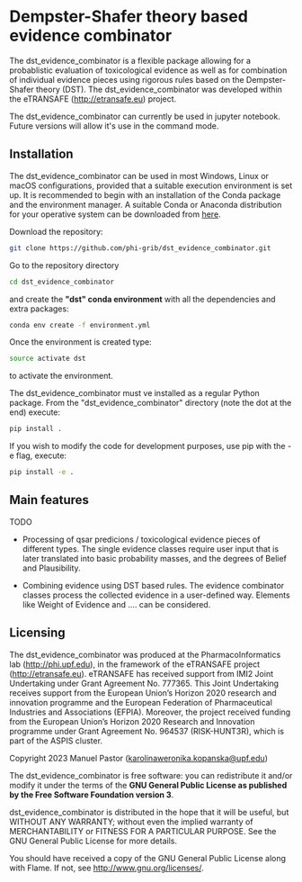 # Dempster-Shafer theory based evidence combinator

The dst_evidence_combinator is a flexible package allowing for a probablistic evaluation of toxicological evidence as well as for combination of individual evidence pieces using rigorous rules based on the Dempster-Shafer theory (DST). The dst_evidence_combinator was developed within the eTRANSAFE (http://etransafe.eu) project. 

The dst_evidence_combinator can currently be used in jupyter notebook. Future versions will allow it's use in the command mode. 

## Installation 

The dst_evidence_combinator can be used in most Windows, Linux or macOS configurations, provided that a suitable execution environment is set up. It is recommended to begin with an installation of the Conda package and the environment manager. A suitable Conda or Anaconda distribution for your operative system can be downloaded from [here](https://docs.conda.io/projects/conda/en/latest/user-guide/install/download.html#).

Download the repository:

```bash
git clone https://github.com/phi-grib/dst_evidence_combinator.git
```

Go to the repository directory 

```bash
cd dst_evidence_combinator
```

and create the **"dst" conda environment** with all the dependencies and extra packages:

```bash
conda env create -f environment.yml
```

Once the environment is created type:

```bash
source activate dst
```

to activate the environment.

The dst_evidence_combinator must ve installed as a regular Python package. From the "dst_evidence_combinator" directory (note the dot at the end) execute:

```bash
pip install . 
```

If you wish to modify the code for development purposes, use pip with the -e flag, execute: 

```bash
pip install -e .
```

## Main features

TODO

- Processing of qsar predicions / toxicological evidence pieces of different types. The single evidence classes require user input that is later translated into basic probability masses, and the degrees of Belief and Plausibility.

- Combining evidence using DST based rules. The evidence combinator classes process the collected evidence in a user-defined way. Elements like Weight of Evidence and .... can be considered. 


## Licensing

The dst_evidence_combinator was produced at the PharmacoInformatics lab (http://phi.upf.edu), in the framework of the eTRANSAFE project (http://etransafe.eu). eTRANSAFE has received support from IMI2 Joint Undertaking under Grant Agreement No. 777365. This Joint Undertaking receives support from the European Union’s Horizon 2020 research and innovation programme and the European Federation of Pharmaceutical Industries and Associations (EFPIA). Moreover, the project received funding from the European Union’s Horizon 2020 Research and Innovation programme under Grant Agreement No. 964537 (RISK-HUNT3R), which is part of the ASPIS cluster.

Copyright 2023 Manuel Pastor (karolinaweronika.kopanska@upf.edu)

The dst_evidence_combinator is free software: you can redistribute it and/or modify it under the terms of the **GNU General Public License as published by the Free Software Foundation version 3**.

dst_evidence_combinator is distributed in the hope that it will be useful, but WITHOUT ANY WARRANTY; without even the implied warranty of
MERCHANTABILITY or FITNESS FOR A PARTICULAR PURPOSE. See the GNU General Public License for more details.

You should have received a copy of the GNU General Public License along with Flame. If not, see <http://www.gnu.org/licenses/>.

